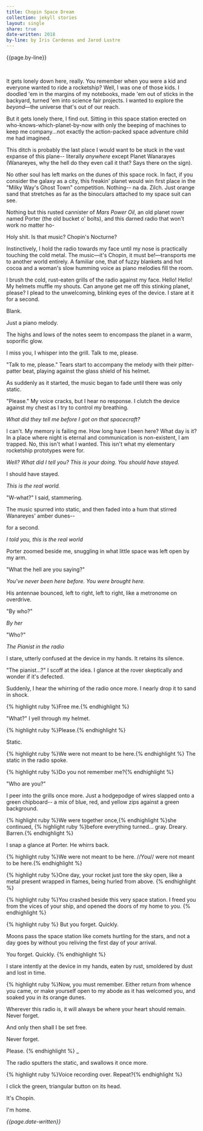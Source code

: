 ```yaml
---
title: Chopin Space Dream
collection: jekyll stories
layout: single
share: true
date-written: 2018
by-line: by Iris Cardenas and Jarod Lustre
---
```

{{page.by-line}} 

&nbsp;
&nbsp;


<p>
It gets lonely down here, really. You remember when you were a kid and everyone wanted to ride a rocketship? Well, I was one of those kids. I doodled 'em in the margins of my notebooks, made 'em out of sticks in the backyard, turned 'em into science fair projects. I wanted to explore the <em>beyond</em>—the universe that's out of our reach. 
</p>

<p>
But it gets lonely there, I find out. Sitting in this space station erected on who-knows-which-planet-by-now with only the beeping of machines to keep me company...not exactly the action-packed space adventure child me had imagined.
</p>

<p>
This ditch is probably the last place I would want to be stuck in the vast expanse of this plane-- literally  <em>anywhere</em> except Planet Wanarayes (Wanareyes, why the hell do they even call it that? Says there on the sign).
</p>

<p>
No other soul has left marks on the dunes of this space rock. In fact, if you consider the galaxy as a city, this freakin' planet would win first place in the "Milky Way's Ghost Town" competition. Nothing-- na da. Zilch. Just orange sand that stretches as far as the binoculars attached to my space suit can see.
</p>

<p>
Nothing but this rusted cannister of <em>Mars Power Oil</em>, an old planet rover named Porter (the old bucket o' bolts), and this darned radio that won't work no matter ho-
</p>

<p>
Holy shit. Is that music? Chopin's Nocturne?
</p>

<p>
Instinctively, I hold the radio towards my face until my nose is practically touching the cold metal. The music—it's Chopin, it must be!—transports me to another world entirely. A familiar one, that of fuzzy blankets and hot cocoa and a woman's slow humming voice as piano melodies fill the room.
</p>

<p>
I brush the cold, rust-eaten grills of the radio against my face. Hello! Hello! My helmets muffle my shouts. Can anyone get me off this stinking planet, please? I plead to the unwelcoming, blinking eyes of the device.
I stare at it for a second.
</p>

<p>
Blank.
</p>

<p>
Just a piano melody.
</p>

<p>
The highs and lows of the notes seem to encompass the planet in a warm, soporific glow. 
</p>

<p>
I miss you, I whisper into the grill. Talk to me, please.
</p>

<p>
"Talk to me, please." Tears start to accompany the melody with their pitter-patter beat, playing against the glass shield of his helmet.
</p>


<p>
As suddenly as it started, the music began to fade until there was only static. 
</p>

<p>
"Please." My voice cracks, but I hear no response. I clutch the device against my chest as I try to control my breathing. 
</p>

<p>
<em>What did they tell me before I got on that spacecraft?</em>
</p>

<p>
I can't. My memory is failing me. How long have I been here? What day is it? In a place where night is eternal and communication is non-existent, I am trapped. No, this isn't what I wanted. This isn't what my elementary rocketship prototypes were for. 
</p>

<p>
<em>Well? What did I tell you? This is your doing. You should have stayed.</em>
</p>

<p>
I should have stayed.
</p>

<p>
<em>This is the real world.</em>
</p>



<p>
"W-what?" I said, stammering.
</p>

<p>
The music spurred into static, and then faded into a hum that stirred Wanareyes' amber dunes--
</p>

<p>
for a second.
</p>

<p>
<em>I told you, this is the real world</em>
</p>

<p>
Porter zoomed beside me, snuggling in what little space was left open by my arm. 
</p>

<p>
"What the hell are you saying?"
</p>

<p>
<em>You've never been here before. You were brought here.</em>
</p>

<p>
His antennae bounced, left to right, left to right, like a metronome on overdrive.
</p>

<p>
"By who?"
</p>

<p>
<em>By her</em>
</p>

<p>
"Who?"
</p>

<p>
<em>The Pianist in the radio</em>
</p>


<p>
I stare, utterly confused at the device in my hands. It retains its silence.
</p>

<p>
"The pianist...?" I scoff at the idea. I glance at the rover skeptically and wonder if it's defected.
</p>

<p>
Suddenly, I hear the whirring of the radio once more. I nearly drop it to sand in shock.
</p>

<p>
{% highlight ruby %}Free me.{% endhighlight %}
</p>

<p>
"What?" I yell through my helmet. 
</p>

<p>
{% highlight ruby %}Please.{% endhighlight %}
</p>

<p>
Static.
</p>

<p>
{% highlight ruby %}We were not meant to be here.{% endhighlight %} The static in the radio spoke.
</p>

<p>
{% highlight ruby %}Do you not remember me?{% endhighlight %}
</p>

<p>
"Who are you?"
</p>

<p>
I peer into the grills once more. Just a hodgepodge of wires slapped onto a green chipboard-- a mix of blue, red, and yellow zips against a green background.
</p>

<p>
{% highlight ruby %}We were together once,{% endhighlight %}she continued, {% highlight ruby %}before everything turned... gray. Dreary. Barren.{% endhighlight %}
</p>

<p>
I snap a glance at Porter. He whirrs back.
</p>

<p>
{% highlight ruby %}We were not meant to be here. //You// were not meant to be here.{% endhighlight %}
</p>

<p>
{% highlight ruby %}One day, your rocket just tore the sky open, like a metal present wrapped in
flames, being hurled from above. {% endhighlight %}
</p>

<p>
{% highlight ruby %}You crashed beside this very space station. I freed you from the 
vices of your ship, and opened the doors of my home to you. {% endhighlight %}
</p>

{% highlight ruby %}
But you forget. Quickly.



Moons pass the space station like comets hurtling for the stars, and 
not a day goes by without you reliving the first day of your arrival.



You forget. Quickly.
{% endhighlight %}

<p>
I stare intently at the device in my hands, eaten by rust, smoldered by dust and lost in time.
</p>



{% highlight ruby %}Now, you must remember. Either return
from whence you came, or make yourself open to my abode as it has welcomed you, 
and soaked you in its orange dunes.



Wherever this radio is, it will always be where 
your heart should remain. Never forget. 




And only then shall I be set free.



Never forget.



Please.
{% endhighlight %}
_
<p>
The radio sputters the static, and swallows it once more.
</p>

<p>
{% highlight ruby %}Voice recording over. Repeat?{% endhighlight %}
</p>

<p>
I click the green, triangular button on its head.
</p>

<p>
It's Chopin.
</p>



<p>
I'm home.
</p>

<em> {{page.date-written}} </em>
